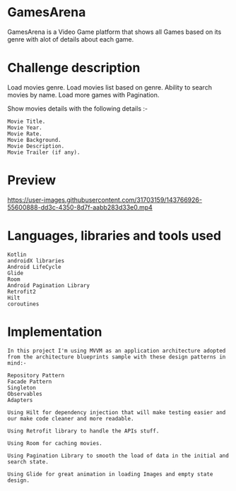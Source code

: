 # GamesArena

GamesArena is a Video Game platform that shows all Games based on its genre with alot of details about each game.


# Challenge description
Load movies genre.
Load movies list based on genre.
Ability to search movies by name.
Load more games with Pagination.

Show movies details with the following details :-

    Movie Title.
    Movie Year.
    Movie Rate.
    Movie Background.
    Movie Description.
    Movie Trailer (if any).

# Preview

https://user-images.githubusercontent.com/31703159/143766926-55600888-dd3c-4350-8d7f-aabb283d33e0.mp4

# Languages, libraries and tools used

    Kotlin
    androidX libraries
    Android LifeCycle
    Glide
    Room
    Android Pagination Library
    Retrofit2
    Hilt
    coroutines
   
# Implementation

    In this project I'm using MVVM as an application architecture adopted from the architecture blueprints sample with these design patterns in mind:-

    Repository Pattern
    Facade Pattern
    Singleton
    Observables
    Adapters

    Using Hilt for dependency injection that will make testing easier and our make code cleaner and more readable.

    Using Retrofit library to handle the APIs stuff.

    Using Room for caching movies.

    Using Pagination Library to smooth the load of data in the initial and search state.

    Using Glide for great animation in loading Images and empty state design.
